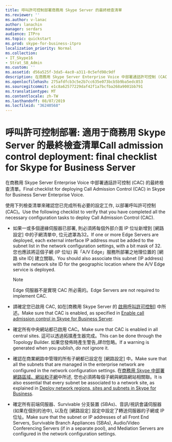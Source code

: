 ```yaml
---
title: 呼叫許可控制部署商務用 Skype Server 的最終檢查清單
ms.reviewer: ''
ms.author: v-lanac
author: lanachin
manager: serdars
audience: ITPro
ms.topic: quickstart
ms.prod: skype-for-business-itpro
localization_priority: Normal
ms.collection:
- IT_Skype16
- Strat_SB_Admin
ms.custom: ''
ms.assetid: d56a525f-3da5-4ac0-a311-0c5efd98c9df
description: 在商務用 Skype Server Enterprise Voice 中部署通話許可控制 (CAC) 的最終檢查清單。
ms.openlocfilehash: 275afdfcb3c5e2b7cc635e073bcb5b9ba5edc853
ms.sourcegitcommit: e1c8a62577229daf42f1a7bcfba268a9001bb791
ms.translationtype: MT
ms.contentlocale: zh-TW
ms.lasthandoff: 08/07/2019
ms.locfileid: "36240568"
---
```

# <a name="call-admission-control-deployment-final-checklist-for-skype-for-business-server"></a><span data-ttu-id="60ff0-103">呼叫許可控制部署: 適用于商務用 Skype Server 的最終檢查清單</span><span class="sxs-lookup"><span data-stu-id="60ff0-103">Call admission control deployment: final checklist for Skype for Business Server</span></span>
 
<span data-ttu-id="60ff0-104">在商務用 Skype Server Enterprise Voice 中部署通話許可控制 (CAC) 的最終檢查清單。</span><span class="sxs-lookup"><span data-stu-id="60ff0-104">Final checklist for deploying Call Admission Control (CAC) in Skype for Business Server Enterprise Voice.</span></span> 
  
<span data-ttu-id="60ff0-105">使用下列檢查清單來確認您已完成所有必要的設定工作, 以部署呼叫許可控制 (CAC)。</span><span class="sxs-lookup"><span data-stu-id="60ff0-105">Use the following checklist to verify that you have completed all the necessary configuration tasks to deploy Call Admission Control (CAC).</span></span>
  
- <span data-ttu-id="60ff0-106">如果一或多個邊緣伺服器已部署, 則必須將每個外部介面 IP 位址新增到 [網路設定] 中的子網清單中, 位元遮罩為32。</span><span class="sxs-lookup"><span data-stu-id="60ff0-106">If one or more Edge Servers are deployed, each external interface IP address must be added to the subnet list in the network configuration settings, with a bit mask of 32.</span></span> <span data-ttu-id="60ff0-107">您也應該將這個子網 (IP 位址) 與「A/V Edge」服務所部署之地理位置的 [網路 site ID] 建立關聯。</span><span class="sxs-lookup"><span data-stu-id="60ff0-107">You should also associate this subnet (IP address) with the network site ID for the geographic location where the A/V Edge service is deployed.</span></span>
    
    > [!NOTE]
    > <span data-ttu-id="60ff0-108">Edge 伺服器不是實現 CAC 所必需的。</span><span class="sxs-lookup"><span data-stu-id="60ff0-108">Edge Servers are not required to implement CAC.</span></span> 
  
- <span data-ttu-id="60ff0-109">請確定您已啟用 CAC, 如在[商務用 Skype Server 的 [啟用呼叫許可控制](enable-call-admission-control.md)] 中所述。</span><span class="sxs-lookup"><span data-stu-id="60ff0-109">Make sure that CAC is enabled, as specified in [Enable call admission control in Skype for Business Server](enable-call-admission-control.md).</span></span>
    
- <span data-ttu-id="60ff0-110">確定所有中央網站都已啟用 CAC。</span><span class="sxs-lookup"><span data-stu-id="60ff0-110">Make sure that CAC is enabled in all central sites.</span></span> <span data-ttu-id="60ff0-111">這可以透過拓撲產生器完成。</span><span class="sxs-lookup"><span data-stu-id="60ff0-111">This can be done through the Topology Builder.</span></span> <span data-ttu-id="60ff0-112">如果您發佈時產生警告,*請勿*忽略。</span><span class="sxs-lookup"><span data-stu-id="60ff0-112">If a warning is generated when you publish,  *do not*  ignore it.</span></span>
    
- <span data-ttu-id="60ff0-113">確認在商業網路中管理的所有子網都已設定在 [網路設定] 中。</span><span class="sxs-lookup"><span data-stu-id="60ff0-113">Make sure that all the subnets that are managed in the enterprise network are configured in the network configuration settings.</span></span> <span data-ttu-id="60ff0-114">在[商務用 Skype 中部署網路區域、網站和子網](deploy-network.md)中所述, 您也必須將每個子網與網路網站相關聯。</span><span class="sxs-lookup"><span data-stu-id="60ff0-114">It is also essential that every subnet be associated to a network site, as explained in [Deploy network regions, sites and subnets in Skype for Business](deploy-network.md).</span></span>
    
- <span data-ttu-id="60ff0-115">確定所有前端伺服器、Survivable 分支裝置 (SBAs)、音訊/視訊會議伺服器 (如果在個別的池中), 以及在 [網路設定] 設定中設定了轉送伺服器的子網或 IP 位址。</span><span class="sxs-lookup"><span data-stu-id="60ff0-115">Make sure that the subnet or IP addresses of all Front End Servers, Survivable Branch Appliances (SBAs), Audio/Video Conferencing Servers (if in a separate pool), and Mediation Servers are configured in the network configuration settings.</span></span>
    

